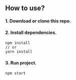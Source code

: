 <h2>How to use?</h2>
<h4>1. Download or clone this repo.</br></h4>
<h4>2. Install dependencies.</br></h4>

```
npm install
// or
yarn install
```

<h4>3. Run project.</br></h4>

```
npm start
```
